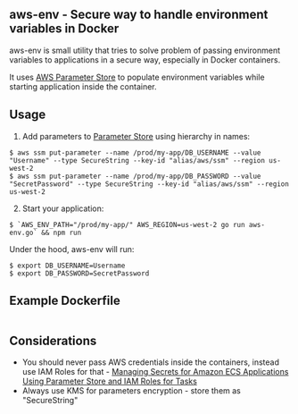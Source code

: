 aws-env - Secure way to handle environment variables in Docker
------------------------

aws-env is small utility that tries to solve problem of passing environment variables to applications in a secure way, especially in Docker containers.

It uses [AWS Parameter Store](https://aws.amazon.com/ec2/systems-manager/parameter-store/) to populate environment variables while starting application inside the container.

## Usage

1. Add parameters to [Parameter Store](https://console.aws.amazon.com/ec2/v2/home#Parameters:) using hierarchy in names:
```
$ aws ssm put-parameter --name /prod/my-app/DB_USERNAME --value "Username" --type SecureString --key-id "alias/aws/ssm" --region us-west-2
$ aws ssm put-parameter --name /prod/my-app/DB_PASSWORD --value "SecretPassword" --type SecureString --key-id "alias/aws/ssm" --region us-west-2
```

2. Start your application:
```
$ `AWS_ENV_PATH="/prod/my-app/" AWS_REGION=us-west-2 go run aws-env.go` && npm run
```

Under the hood, aws-env will run:

```
$ export DB_USERNAME=Username
$ export DB_PASSWORD=SecretPassword
```

## Example Dockerfile

```

```

## Considerations

* You should never pass AWS credentials inside the containers, instead use IAM Roles for that -
[Managing Secrets for Amazon ECS Applications Using Parameter Store and IAM Roles for Tasks](
https://aws.amazon.com/blogs/compute/managing-secrets-for-amazon-ecs-applications-using-parameter-store-and-iam-roles-for-tasks/)
* Always use KMS for parameters encryption - store them as "SecureString"
